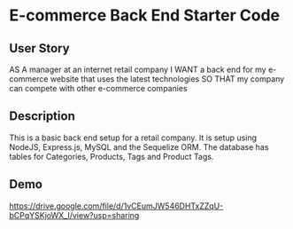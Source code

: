 # E-commerce Back End Starter Code

## User Story 
AS A manager at an internet retail company
I WANT a back end for my e-commerce website that uses the latest technologies
SO THAT my company can compete with other e-commerce companies

## Description
This is a basic back end setup for a retail company. It is setup using NodeJS, Express.js, MySQL and the Sequelize ORM. The database has tables for Categories, Products, Tags and Product Tags.

## Demo
https://drive.google.com/file/d/1vCEumJW546DHTxZZqU-bCPqYSKjoWX_I/view?usp=sharing